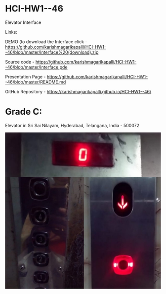 # HCI-HW1--46
Elevator Interface

Links:

DEMO (to download the Interface click - https://github.com/karishmagarikapalli/HCI-HW1--46/blob/master/Interface%20(download).zip

Source code - https://github.com/karishmagarikapalli/HCI-HW1--46/blob/master/Interface.pde

Presentation Page - https://github.com/karishmagarikapalli/HCI-HW1--46/blob/master/README.md

GitHub Repository - https://karishmagarikapalli.github.io/HCI-HW1--46/


# Grade C:

Elevator in Sri Sai Nilayam, Hyderabad, Telangana, India - 500072

![](https://github.com/karishmagarikapalli/HCI-HW1--46/blob/master/Elevator%20Example%20Collage.jpeg)
